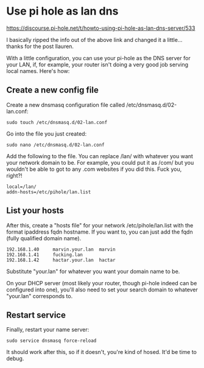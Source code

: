 # Use pi hole as lan dns

https://discourse.pi-hole.net/t/howto-using-pi-hole-as-lan-dns-server/533

I basically ripped the info out of the above link and changed it a little... thanks for the post llauren.

With a little configuration, you can use your pi-hole as the DNS server for your LAN, if, for example, your router isn't doing a very good job serving local names. Here's how:

## Create a new config file
Create a new dnsmasq configuration file called
/etc/dnsmasq.d/02-lan.conf:
```
sudo touch /etc/dnsmasq.d/02-lan.conf
```
Go into the file you just created:
```
sudo nano /etc/dnsmasq.d/02-lan.conf
```
Add the following to the file.
You can replace /lan/ with whatever you want
your network domain to be. For example,
you could put it as /com/ but you wouldn't be able to
got to any .com websites if you did this. Fuck you, right?!
```
local=/lan/
addn-hosts=/etc/pihole/lan.list
```

## List your hosts
After this, create a "hosts file" for your network /etc/pihole/lan.list with the format ipaddress fqdn hostname.
If you want to, you can just add the fqdn (fully qualified domain name).
```
192.168.1.40     marvin.your.lan  marvin
192.168.1.41     fucking.lan
192.168.1.42     hactar.your.lan  hactar
```
Substitute "your.lan" for whatever you want your domain name to be.

On your DHCP server (most likely your router, though pi-hole indeed can be configured into one), you'll also need to set your search domain to whatever "your.lan" corresponds to.

## Restart service
Finally, restart your name server:
```
sudo service dnsmasq force-reload
```
It should work after this, so if it doesn't, you're kind of hosed. It'd be time to debug.
